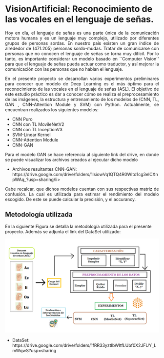 # VisionArtificial: Reconocimiento de las vocales en el lenguaje de señas.
<p align="justify " >
Hoy en día, el lenguaje de señas es una parte única de la comunicación motora humana y es un lenguaje muy complejo, utilizado por diferentes grupos de personas sordas. En nuestro país existen un gran índice de alrededor de (471.205) personas sordo-mudas. Tratar de comunicarse con personas que no conocen el lenguaje de señas se torna muy difícil. Por lo tanto, es importante considerar un modelo basado en ``Computer Vision'' para que el lenguaje de señas pueda actuar como traductor, y así mejorar la comunicación con las personas que no hablan el lenguaje.

</p>

<p align="justify " >
En el presente proyecto se desarrollan varios experimentos preliminares para conocer que modelo de Deep Learning es el más óptimo para el reconocimiento de las vocales en el lenguaje de señas (ASL). El objetivo de este estudio práctico es dar a conocer cómo se realiza el preprocesamiento de las imágenes, la estructura y entrenamiento de los modelos de (CNN, TL, GAN , CNN-Attention Module y SVM) con Python. Actualmente, se encuentran realizados los siguientes modelos:
  
  <ul>
  <li>CNN Puro</li>
  <li>CNN con TL MovileNetV2</li>
  <li>CNN con TL InceptionV3</li>
  <li>SVM-Linear Kernel</li>
  <li>CNN-Attention Module</li>
  <li>CNN-GAN</li>
  </ul>
   <p align="justify " >Para el modelo GAN se hace referencia al siguiente link del drive, en donde se puede visualizar los archivos creados al ejecutar dicho modelo</p>
   
<ul>
  <li>Archivos resultantes CNN-GAN: https://drive.google.com/drive/folders/1lsiowVq1QTQ4R0Wltd1cg3elCXnpWAq_?usp=sharing/li>
</ul>
   
 <p align="justify " >Cabe recalcar, que dichos modelos cuentan con sus respectivas matriz de confusión. La cual es utilizada para estimar el rendimiento del modelo escogido. De este se puede calcular la precisión, y el accurancy.</p>

## Metodología utilizada
En la siguiente Figura se detalla la metodología utilizada para el presente proyecto. Además se adjunta el link del DataSet utilizado:

</p>
<p align="center">
  <img src="metodo.png" width="600" title="hover text">
 
</p>
<ul>
  <li>DataSet: https://drive.google.com/drive/folders/1fRR33yztIbWItfLUbf0X2JFUY_LmWqwS?usp=sharing </li>
</ul>
